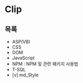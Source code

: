 # Clip


## 목록

  - ASP(VB)
  - CSS
  - DOM
  - JavaScript
  - NPM : NPM 및 관련 패키지 사용법
  - T-SQL
  - [v] md_Style




